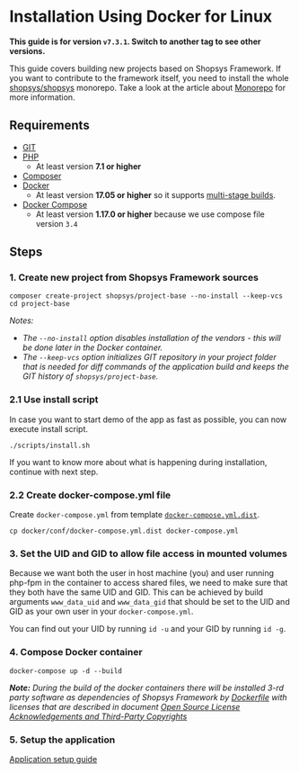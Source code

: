 # Installation Using Docker for Linux

**This guide is for version `v7.3.1`. Switch to another tag to see other versions.**

This guide covers building new projects based on Shopsys Framework.
If you want to contribute to the framework itself,
you need to install the whole [shopsys/shopsys](https://github.com/shopsys/shopsys) monorepo.
Take a look at the article about [Monorepo](../introduction/monorepo.md) for more information.

## Requirements
* [GIT](https://git-scm.com/book/en/v2/Getting-Started-Installing-Git)
* [PHP](http://php.net/manual/en/install.unix.php)
    * At least version **7.1 or higher**
* [Composer](https://getcomposer.org/doc/00-intro.md#installation-linux-unix-osx)
* [Docker](https://docs.docker.com/engine/installation/)
    * At least version **17.05 or higher** so it supports [multi-stage builds](https://docs.docker.com/develop/develop-images/multistage-build/).
* [Docker Compose](https://docs.docker.com/compose/install/)
    * At least version **1.17.0 or higher** because we use compose file version `3.4`

## Steps
### 1. Create new project from Shopsys Framework sources
```
composer create-project shopsys/project-base --no-install --keep-vcs
cd project-base
```

*Notes:*
- *The `--no-install` option disables installation of the vendors - this will be done later in the Docker container.*
- *The `--keep-vcs` option initializes GIT repository in your project folder that is needed for diff commands of the application build and keeps the GIT history of `shopsys/project-base`.*

### 2.1 Use install script
In case you want to start demo of the app as fast as possible, you can now execute install script.

```
./scripts/install.sh
```

If you want to know more about what is happening during installation, continue with next step.

### 2.2 Create docker-compose.yml file
Create `docker-compose.yml` from template [`docker-compose.yml.dist`](../../project-base/docker/conf/docker-compose.yml.dist).
```
cp docker/conf/docker-compose.yml.dist docker-compose.yml
```

### 3. Set the UID and GID to allow file access in mounted volumes
Because we want both the user in host machine (you) and user running php-fpm in the container to access shared files, we need to make sure that they both have the same UID and GID.
This can be achieved by build arguments `www_data_uid` and `www_data_gid` that should be set to the UID and GID as your own user in your `docker-compose.yml`.

You can find out your UID by running `id -u` and your GID by running `id -g`.

### 4. Compose Docker container
```
docker-compose up -d --build
```

***Note:** During the build of the docker containers there will be installed 3-rd party software as dependencies of Shopsys Framework by [Dockerfile](https://docs.docker.com/engine/reference/builder/) with licenses that are described in document [Open Source License Acknowledgements and Third-Party Copyrights](../../open-source-license-acknowledgements-and-third-party-copyrights.md)*

### 5. Setup the application
[Application setup guide](installation-using-docker-application-setup.md)
